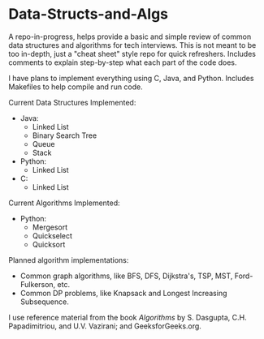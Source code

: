 # Data-Structs-and-Algs 
A repo-in-progress, helps provide a basic and simple review of common data structures and algorithms for tech interviews. This is not meant to be too in-depth, just a "cheat sheet" style repo for quick refreshers. Includes comments to explain step-by-step what each part of the code does.  

I have plans to implement everything using C, Java, and Python. Includes Makefiles to help compile and run code.  

Current Data Structures Implemented:  
* Java: 
  * Linked List
  * Binary Search Tree
  * Queue
  * Stack
* Python:
  * Linked List
* C:
  * Linked List
  
Current Algorithms Implemented:
* Python:
  * Mergesort
  * Quickselect
  * Quicksort
  
Planned algorithm implementations:
* Common graph algorithms, like BFS, DFS, Dijkstra's, TSP, MST, Ford-Fulkerson, etc.
* Common DP problems, like Knapsack and Longest Increasing Subsequence.

I use reference material from the book *Algorithms* by S. Dasgupta, C.H. Papadimitriou, and U.V. Vazirani; and GeeksforGeeks.org.
